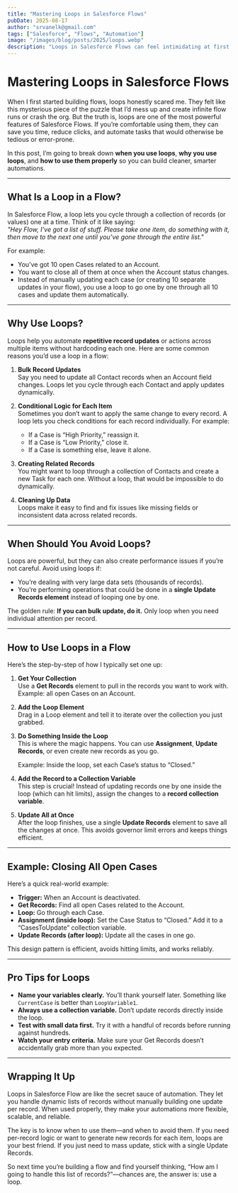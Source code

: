 ```yaml
---
title: "Mastering Loops in Salesforce Flows"
pubDate: 2025-08-17
author: "srvanelk@gmail.com"
tags: ["Salesforce", "Flows", "Automation"]
image: "/images/blog/posts/2025/loops.webp"
description: "Loops in Salesforce Flows can feel intimidating at first, but they’re one of the most powerful tools you have as an Admin. Let’s talk about when to use them, why they’re useful, and how to get them right."
---
```


# Mastering Loops in Salesforce Flows

When I first started building flows, loops honestly scared me. They felt like this mysterious piece of the puzzle that I’d mess up and create infinite flow runs or crash the org. But the truth is, loops are one of the most powerful features of Salesforce Flows. If you’re comfortable using them, they can save you time, reduce clicks, and automate tasks that would otherwise be tedious or error-prone.

In this post, I’m going to break down **when you use loops**, **why you use loops**, and **how to use them properly** so you can build cleaner, smarter automations.

---

## What Is a Loop in a Flow?

In Salesforce Flow, a loop lets you cycle through a collection of records (or values) one at a time. Think of it like saying:  
*"Hey Flow, I’ve got a list of stuff. Please take one item, do something with it, then move to the next one until you’ve gone through the entire list."*

For example:  
- You’ve got 10 open Cases related to an Account.  
- You want to close all of them at once when the Account status changes.  
- Instead of manually updating each case (or creating 10 separate updates in your flow), you use a loop to go one by one through all 10 cases and update them automatically.

---

## Why Use Loops?

Loops help you automate **repetitive record updates** or actions across multiple items without hardcoding each one. Here are some common reasons you’d use a loop in a flow:

1. **Bulk Record Updates**  
   Say you need to update all Contact records when an Account field changes. Loops let you cycle through each Contact and apply updates dynamically.

2. **Conditional Logic for Each Item**  
   Sometimes you don’t want to apply the same change to every record. A loop lets you check conditions for each record individually. For example:  
   - If a Case is “High Priority,” reassign it.  
   - If a Case is “Low Priority,” close it.  
   - If a Case is something else, leave it alone.

3. **Creating Related Records**  
   You might want to loop through a collection of Contacts and create a new Task for each one. Without a loop, that would be impossible to do dynamically.

4. **Cleaning Up Data**  
   Loops make it easy to find and fix issues like missing fields or inconsistent data across related records.

---

## When Should You Avoid Loops?

Loops are powerful, but they can also create performance issues if you’re not careful. Avoid using loops if:  
- You’re dealing with very large data sets (thousands of records).  
- You’re performing operations that could be done in a **single Update Records element** instead of looping one by one.  

The golden rule: **If you can bulk update, do it.** Only loop when you need individual attention per record.

---

## How to Use Loops in a Flow

Here’s the step-by-step of how I typically set one up:

1. **Get Your Collection**  
   Use a **Get Records** element to pull in the records you want to work with. Example: all open Cases on an Account.

2. **Add the Loop Element**  
   Drag in a Loop element and tell it to iterate over the collection you just grabbed.

3. **Do Something Inside the Loop**  
   This is where the magic happens. You can use **Assignment**, **Update Records**, or even create new records as you go.

   Example: Inside the loop, set each Case’s status to “Closed.”

4. **Add the Record to a Collection Variable**  
   This step is crucial! Instead of updating records one by one inside the loop (which can hit limits), assign the changes to a **record collection variable**.

5. **Update All at Once**  
   After the loop finishes, use a single **Update Records** element to save all the changes at once. This avoids governor limit errors and keeps things efficient.

---

## Example: Closing All Open Cases

Here’s a quick real-world example:  

- **Trigger:** When an Account is deactivated.  
- **Get Records:** Find all open Cases related to the Account.  
- **Loop:** Go through each Case.  
- **Assignment (inside loop):** Set the Case Status to “Closed.” Add it to a “CasesToUpdate” collection variable.  
- **Update Records (after loop):** Update all the cases in one go.  

This design pattern is efficient, avoids hitting limits, and works reliably.

---

## Pro Tips for Loops

- **Name your variables clearly.** You’ll thank yourself later. Something like `CurrentCase` is better than `LoopVariable1`.  
- **Always use a collection variable.** Don’t update records directly inside the loop.  
- **Test with small data first.** Try it with a handful of records before running against hundreds.  
- **Watch your entry criteria.** Make sure your Get Records doesn’t accidentally grab more than you expected.

---

## Wrapping It Up

Loops in Salesforce Flow are like the secret sauce of automation. They let you handle dynamic lists of records without manually building one update per record. When used properly, they make your automations more flexible, scalable, and reliable.  

The key is to know when to use them—and when to avoid them. If you need per-record logic or want to generate new records for each item, loops are your best friend. If you just need to mass update, stick with a single Update Records.  

So next time you’re building a flow and find yourself thinking, “How am I going to handle this list of records?”—chances are, the answer is: use a loop.
